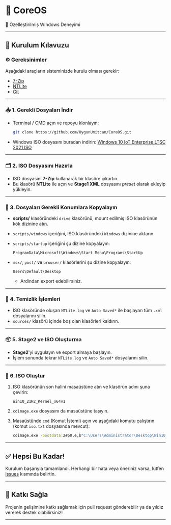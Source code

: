 # 🧠 CoreOS

🔧 Özelleştirilmiş Windows Deneyimi

---

## 📖 Kurulum Kılavuzu

### ⚙️ Gereksinimler

Aşağıdaki araçların sisteminizde kurulu olması gerekir:

* [7-Zip](https://www.7-zip.org/)
* [NTLite](https://www.ntlite.com/)
* [Git](https://git-scm.com/)

---

### 📥 1. Gerekli Dosyaları İndir

* Terminal / CMD açın ve repoyu klonlayın:

  ```bash
  git clone https://github.com/UygunUmitcan/CoreOS.git
  ```

* Windows ISO dosyasını buradan indirin:
  [Windows 10 IoT Enterprise LTSC 2021 ISO](https://drive.massgrave.dev/en-us_windows_10_iot_enterprise_ltsc_2021_x64_dvd_257ad90f.iso)

---

### 🗂️ 2. ISO Dosyasını Hazırla

* ISO dosyasını **7-Zip** kullanarak bir klasöre çıkartın.
* Bu klasörü **NTLite** ile açın ve **Stage1 XML** dosyasını *preset* olarak ekleyip yükleyin.

---

### 🧪 3. Dosyaları Gerekli Konumlara Kopyalayın

* **scripts/** klasöründeki `drive` klasörünü, mount edilmiş ISO klasörünün kök dizinine atın.

* `scripts/windows` içeriğini, ISO klasöründeki `Windows` dizinine aktarın.

* `scripts/startup` içeriğini şu dizine kopyalayın:

  ```
  ProgramData\Microsoft\Windows\Start Menu\Programs\StartUp
  ```

* `msx/`, `post/` ve `browser/` klasörlerini şu dizine kopyalayın:

  ```
  Users\Default\Desktop
  ```

  * Ardindan export edebilirsiniz.
---

### 🧹 4. Temizlik İşlemleri

* ISO klasöründe oluşan `NTLite.log` ve `Auto Saved*` ile başlayan tüm `.xml` dosyalarını silin.
* `sources/` klasörü içinde boş olan klasörleri kaldırın.

---

### 📦 5. Stage2 ve ISO Oluşturma

* **Stage2**'yi uygulayın ve export almaya başlayın.
* İşlem sonunda tekrar `NTLite.log` ve `Auto Saved*` dosyalarını silin.

---

### 💽 6. ISO Oluştur

1. ISO klasörünün son halini masaüstüne atın ve klasörün adını şuna çevirin:

   ```
   Win10_21H2_Kernel_x64v1
   ```

2. `cdimage.exe` dosyasını da masaüstüne taşıyın.

3. Masaüstünde `cmd` (Komut İstemi) açın ve aşağıdaki komutu çalıştırın (komut `iso.txt` dosyasında mevcut):

   ```cmd
   cdimage.exe -bootdata:2#p0,e,b"C:\Users\Administrator\Desktop\Win10_21H2_Kernel_x64v1\boot\etfsboot.com"#pEF,e,b"C:\Users\Administrator\Desktop\Win10_21H2_Kernel_x64v1\efi\microsoft\boot\efisys.bin" -o -m -u2 -udfver102 -t12/31/2000,15:01:00 -l"Kernel for Windows 10 21H2" C:\Users\Administrator\Desktop\Win10_21H2_Kernel_x64v1 Win10_21H2_Kernel_x64v1.iso
   ```

---

## ✅ Hepsi Bu Kadar!

Kurulum başarıyla tamamlandı. Herhangi bir hata veya öneriniz varsa, lütfen [Issues](https://github.com/UygunUmitcan/CoreOS/issues) kısmında belirtin.

---

## 🙏 Katkı Sağla

Projenin gelişimine katkı sağlamak için pull request gönderebilir ya da yıldız vererek destek olabilirsiniz!

---
